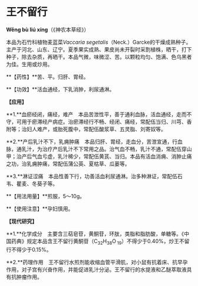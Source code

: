 # 王不留行

**Wěng bù liú xíng**（《神农本草经》）

本品为石竹科植物麦蓝菜*Vaccaria segetalis*（Neck.）Garcke的干燥成熟种子。主产于河北、山东、辽宁。夏季果实成熟、果皮尚未开裂时采割植株，晒干，打下种子，除去杂质，再晒干。本品气微，味微涩、苦。以颗粒均匀、饱满、色乌黑者为佳。生用或炒用。

**【药性】**苦、平。归肝、胃经。

**【功效】**活血通经，下乳消肿，利尿通淋。

**【应用】**

**1.**血瘀经闭，痛经，难产　本品苦泄性平，善于通利血脉，活血通经，走而不守，可用于瘀滞经产病症。治瘀滞经行不畅、经闭、痛经，常配伍当归、川芎、香附等；治妇人难产，或胎死腹中，常配伍酸浆草、五灵脂、刘寄奴等。

**2.**产后乳汁不下，乳痈肿痛　本品归肝、胃经，走血分，苦泄宣通，行血脉，通乳汁，为治疗产后乳汁不下常用之品。治气血不畅，乳汁不通，常配伍穿山甲；治产后气血亏虚，乳汁稀少，常配伍黄芪、当归。本品有活血消痈、消肿止痛之功，治乳痈肿痛，常配伍蒲公英、夏枯草、瓜蒌等。

**3.**淋证涩痛　本品性善下行，功善活血利尿通淋。治多种淋证，常配伍石韦、瞿麦、冬葵子等。

**【用法用量】**煎服，5～10g。

**【使用注意】**孕妇慎用。

**【现代研究】**

**1.**化学成分　主要含三萜皂苷，黄酮苷，环肽，类脂和脂肪酸，单糖等。《中国药典》规定本品含王不留行黄酮苷（C<sub>32</sub>H<sub>38</sub>O<sub> 19</sub>）不得少于0.40%，炒王不留行不得少于0.15%。

**2.**药理作用　王不留行水煎剂能收缩血管平滑肌，对小鼠有抗着床、抗早孕作用，对子宫有兴奋作用，并能促进乳汁分泌。王不留行的水提液和乙醚萃取液具有抗肿瘤作用。